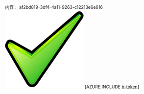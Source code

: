 内容︰ af2bd819-3df4-4a11-9263-c12213e6e616![图像](7eef65e4-d5ac-4d52-a005-1c93d93b3f1f.png)
[AZURE.INCLUDE [b-token](be24a8d7-79a7-492a-93e6-b8b80fe19613.md)]
